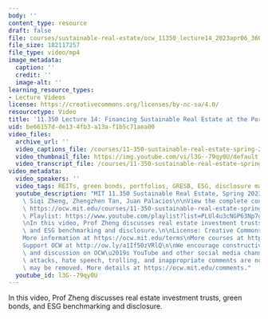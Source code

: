 ```yaml
---
body: ''
content_type: resource
draft: false
file: courses/sustainable-real-estate/ocw_11350_lecture14_2023apr06_360p_16_9.mp4
file_size: 182117257
file_type: video/mp4
image_metadata:
  caption: ''
  credit: ''
  image-alt: ''
learning_resource_types:
- Lecture Videos
license: https://creativecommons.org/licenses/by-nc-sa/4.0/
resourcetype: Video
title: '11.350 Lecture 14: Financing Sustainable Real Estate at the Portfolio Level'
uid: be66157d-de13-4fb3-a13a-f1b5c71aea00
video_files:
  archive_url: ''
  video_captions_file: /courses/11-350-sustainable-real-estate-spring-2023/1ajB7QRKlhPHabHdF6be0q7V2LNUPGAEh_transcript.webvtt
  video_thumbnail_file: https://img.youtube.com/vi/l3G--79qy0U/default.jpg
  video_transcript_file: /courses/11-350-sustainable-real-estate-spring-2023/1ajB7QRKlhPHabHdF6be0q7V2LNUPGAEh_transcript.pdf
video_metadata:
  video_speakers: ''
  video_tags: REITs, green bonds, portfolios, GRESB, ESG, disclosure mandates
  youtube_description: "MIT 11.350 Sustainable Real Estate, Spring 2023\nInstructors:\
    \ Siqi Zheng, Zhengzhen Tan, Juan Palacios\n\nView the complete course (or resource):\
    \ https://ocw.mit.edu/courses/11-350-sustainable-real-estate-spring-2023/\nYouTube\
    \ Playlist: https://www.youtube.com/playlist?list=PLUl4u3cNGP63Np7g0Xtk939LL9OwJ-OuW\n\
    \nIn this video, Prof Zheng discusses real estate investment trusts, green bonds,\
    \ and ESG benchmarking and disclosure.\n\nLicense: Creative Commons BY-NC-SA\n\
    More information at https://ocw.mit.edu/terms\nMore courses at https://ocw.mit.edu\n\
    Support OCW at http://ow.ly/a1If50zVRlQ\n\nWe encourage constructive comments\
    \ and discussion on OCW\u2019s YouTube and other social media channels. Personal\
    \ attacks, hate speech, trolling, and inappropriate comments are not allowed and\
    \ may be removed. More details at https://ocw.mit.edu/comments."
  youtube_id: l3G--79qy0U
---
```

In this video, Prof Zheng discusses real estate investment trusts, green bonds, and ESG benchmarking and disclosure.